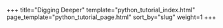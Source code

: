 +++
title="Digging Deeper"
template="python_tutorial_index.html"
page_template="python_tutorial_page.html"
sort_by="slug"
weight=1
+++
